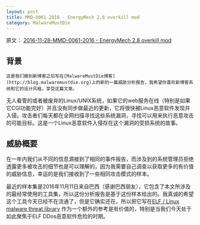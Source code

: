 ```yaml
---
layout: post
title: MMD-0061-2016 - EnergyMech 2.8 overkill mod
category: MalwareMustDie
---
```


原文：
[2016-11-28-MMD-0061-2016 - EnergyMech 2.8 overkill mod](http://blog.malwaremustdie.org/2016/11/mmd-0061-2016-emech-for-ddos.html)

## 背景

```
这是我们搬到新博客之后写在[MalwareMustDie博客](http://blog.malwaremustdie.org)上的新的一篇威胁分析报告，我希望你喜欢新博客系统和它的设计风格，享受这篇文章。
```

无人看管的或者被废弃的Linux/UNIX系统，如果它的web服务在线（特别是如果它CGI功能完好）并且没有同步做最近的更新，它将很快被Linux恶意软件发现并入侵。攻击者们每天都在全网扫描寻找这些系统漏洞，寻找可以用来执行恶意攻击的可能目标。这是一个Linux恶意软件入侵存在这个漏洞的受损系统的故事。

## 威胁概要

在一年内我们从不同的信息源接到了相同的事件报告，而涉及到的系统管理员拒绝透露更多被攻击的细节也是可以理解的，因为我需要自己调查以获取更多的有价值的威胁信息，幸运的是我们接收到了一些相同攻击模式的样本。

最近的样本集是2016年11月11日来自巴西（感谢巴西朋友），它包含了本文所涉及的最经常使用的工具集，所以这份分析报告是基于这份样本给出的。我真诚的希望这个工具今天已经不在流通了，但是它确实还在，所以把它写在[ELF / Linux malware threat library](https://jesseei.github.io/malwaremustdie/2016/12/08/Linux-Malware-Research-List-Updated/) 作为一个额外的参考是有价值的，特别是当我们今天处于如此聚焦于ELF DDos恶意软件危险的时期。
